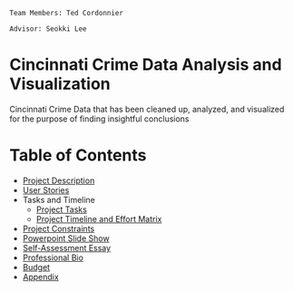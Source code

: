 `Team Members: Ted Cordonnier`

`Advisor: Seokki Lee`

# Cincinnati Crime Data Analysis and Visualization
Cincinnati Crime Data that has been cleaned up, analyzed, and visualized for the purpose of finding insightful conclusions

# Table of Contents
* [Project Description](ProjectDescription.md)
* [User Stories](User_Stories_and_Design_Diagrams.pdf)
* Tasks and Timeline
  * [Project Tasks](Task_Lists.md)
  * [Project Timeline and Effort Matrix](Milestones_Timeline_Effort_Matrix.xlsx)
* [Project Constraints](Project_Constraints.pdf)
* [Powerpoint Slide Show](Fall_Presentation.pptx)
* [Self-Assessment Essay](Individual_Capstone_Assesment.pdf)
* [Professional Bio](ProfessionalBiography.md)
* [Budget](budget.md)
* [Appendix](appendix.md)


